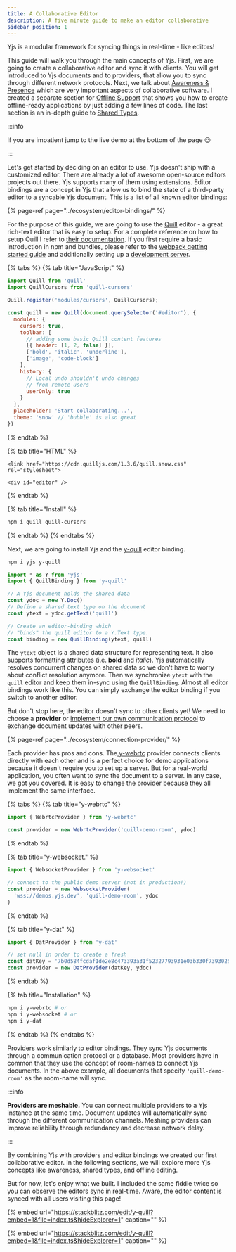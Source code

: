 ```yaml
---
title: A Collaborative Editor
description: A five minute guide to make an editor collaborative
sidebar_position: 1
---
```


Yjs is a modular framework for syncing things in real-time - like editors!

This guide will walk you through the main concepts of Yjs. First, we are going
to create a collaborative editor and sync it with clients. You will get
introduced to Yjs documents and to providers, that allow you to sync through
different network protocols. Next, we talk about [Awareness &
Presence](adding-awareness.md) which are very important aspects of collaborative
software. I created a separate section for [Offline
Support](allowing-offline-editing.md) that shows you how to create offline-ready
applications by just adding a few lines of code. The last section is an in-depth
guide to [Shared Types](working-with-shared-types.md).

:::info

If you are impatient jump to the live demo at the bottom of the page 😉

:::

Let's get started by deciding on an editor to use. Yjs doesn't ship with a
customized editor. There are already a lot of awesome open-source editors
projects out there. Yjs supports many of them using extensions. Editor bindings
are a concept in Yjs that allow us to bind the state of a third-party editor to
a syncable Yjs document. This is a list of all known editor bindings:

{% page-ref page="../ecosystem/editor-bindings/" %}

For the purpose of this guide, we are going to use the
[Quill](https://quilljs.com/) editor - a great rich-text editor that is easy to
setup. For a complete reference on how to setup Quill I refer to [their
documentation](https://quilljs.com/playground/). If you first require a basic
introduction in npm and bundles, please refer to the [webpack getting started
guide](https://webpack.js.org/guides/getting-started/) and additionally setting
up a [development server](https://webpack.js.org/configuration/dev-server/).

{% tabs %}
{% tab title="JavaScript" %}
```javascript
import Quill from 'quill'
import QuillCursors from 'quill-cursors'

Quill.register('modules/cursors', QuillCursors);

const quill = new Quill(document.querySelector('#editor'), {
  modules: {
    cursors: true,
    toolbar: [
      // adding some basic Quill content features
      [{ header: [1, 2, false] }],
      ['bold', 'italic', 'underline'],
      ['image', 'code-block']
    ],
    history: {
      // Local undo shouldn't undo changes
      // from remote users
      userOnly: true
    }
  },
  placeholder: 'Start collaborating...',
  theme: 'snow' // 'bubble' is also great
})
```
{% endtab %}

{% tab title="HTML" %}
```markup
<link href="https://cdn.quilljs.com/1.3.6/quill.snow.css" rel="stylesheet">

<div id="editor" />
```
{% endtab %}

{% tab title="Install" %}
```bash
npm i quill quill-cursors
```
{% endtab %}
{% endtabs %}

Next, we are going to install Yjs and the
[y-quill](../ecosystem/editor-bindings/quill.md) editor binding.

```bash
npm i yjs y-quill
```

```javascript
import * as Y from 'yjs'
import { QuillBinding } from 'y-quill'

// A Yjs document holds the shared data
const ydoc = new Y.Doc()
// Define a shared text type on the document
const ytext = ydoc.getText('quill')

// Create an editor-binding which
// "binds" the quill editor to a Y.Text type.
const binding = new QuillBinding(ytext, quill)
```

The `ytext` object is a shared data structure for representing text. It also
supports formatting attributes \(i.e. **bold** and _italic_\). Yjs automatically
resolves concurrent changes on shared data so we don't have to worry about
conflict resolution anymore. Then we synchronize `ytext` with the `quill` editor
and keep them in-sync using the `QuillBinding`. Almost all editor bindings work
like this. You can simply exchange the editor binding if you switch to another
editor.

But don't stop here, the editor doesn't sync to other clients yet! We need to
choose a **provider** or [implement our own communication
protocol](../tutorials/creating-a-custom-provider.md) to exchange document
updates with other peers.

{% page-ref page="../ecosystem/connection-provider/" %}

Each provider has pros and cons. The[
y-webrtc](https://github.com/yjs/y-webrtc) provider connects
clients directly with each other and is a perfect choice for demo applications
because it doesn't require you to set up a server. But for a real-world
application, you often want to sync the document to a server. In any case, we
got you covered. It is easy to change the provider because they all implement
the same interface.

{% tabs %}
{% tab title="y-webrtc" %}
```javascript
import { WebrtcProvider } from 'y-webrtc'

const provider = new WebrtcProvider('quill-demo-room', ydoc)
```
{% endtab %}

{% tab title="y-websocket." %}
```javascript
import { WebsocketProvider } from 'y-websocket'

// connect to the public demo server (not in production!)
const provider = new WebsocketProvider(
  'wss://demos.yjs.dev', 'quill-demo-room', ydoc
)
```
{% endtab %}

{% tab title="y-dat" %}
```javascript
import { DatProvider } from 'y-dat'

// set null in order to create a fresh
const datKey = '7b0d584fcdaf1de2e8c473393a31f52327793931e03b330f7393025146dc02fb'
const provider = new DatProvider(datKey, ydoc)
```
{% endtab %}

{% tab title="Installation" %}
```bash
npm i y-webrtc # or
npm i y-websocket # or
npm i y-dat
```
{% endtab %}
{% endtabs %}

Providers work similarly to editor bindings. They sync Yjs documents through a
communication protocol or a database. Most providers have in common that they
use the concept of room-names to connect Yjs documents. In the above example,
all documents that specify `'quill-demo-room'` as the room-name will sync.

:::info

**Providers are meshable.** You can connect multiple providers to a Yjs instance
at the same time. Document updates will automatically sync through the different
communication channels. Meshing providers can improve reliability through
redundancy and decrease network delay.

:::

By combining Yjs with providers and editor bindings we created our first
collaborative editor. In the following sections, we will explore more Yjs
concepts like awareness, shared types, and offline editing.

But for now, let's enjoy what we built. I included the same fiddle twice so you
can observe the editors sync in real-time. Aware, the editor content is synced
with all users visiting this page!

{% embed
url="https://stackblitz.com/edit/y-quill?embed=1&file=index.ts&hideExplorer=1"
caption="" %}

{% embed
url="https://stackblitz.com/edit/y-quill?embed=1&file=index.ts&hideExplorer=1"
caption="" %}

